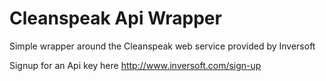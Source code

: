 # Cleanspeak Api Wrapper

Simple wrapper around the Cleanspeak web service provided by Inversoft

Signup for an Api key here http://www.inversoft.com/sign-up

